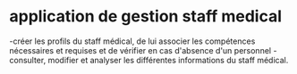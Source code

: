 
# application de gestion staff medical

-créer les profils du staff médical, de lui associer les compétences nécessaires et requises
et de vérifier en cas d'absence d'un personnel
-consulter, modifier et analyser les différentes informations du staff médical.



